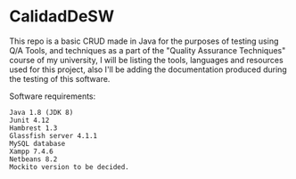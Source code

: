 # CalidadDeSW

This repo is a basic CRUD made in Java for the purposes of testing using Q/A Tools, and techniques as a part of the "Quality Assurance Techniques" course of my university, I will be listing the tools, languages and resources used for this project, also I'll be adding the documentation produced during the testing of this software.

Software requirements:

    Java 1.8 (JDK 8)
    Junit 4.12
    Hambrest 1.3
    Glassfish server 4.1.1
    MySQL database
    Xampp 7.4.6
    Netbeans 8.2
    Mockito version to be decided.



